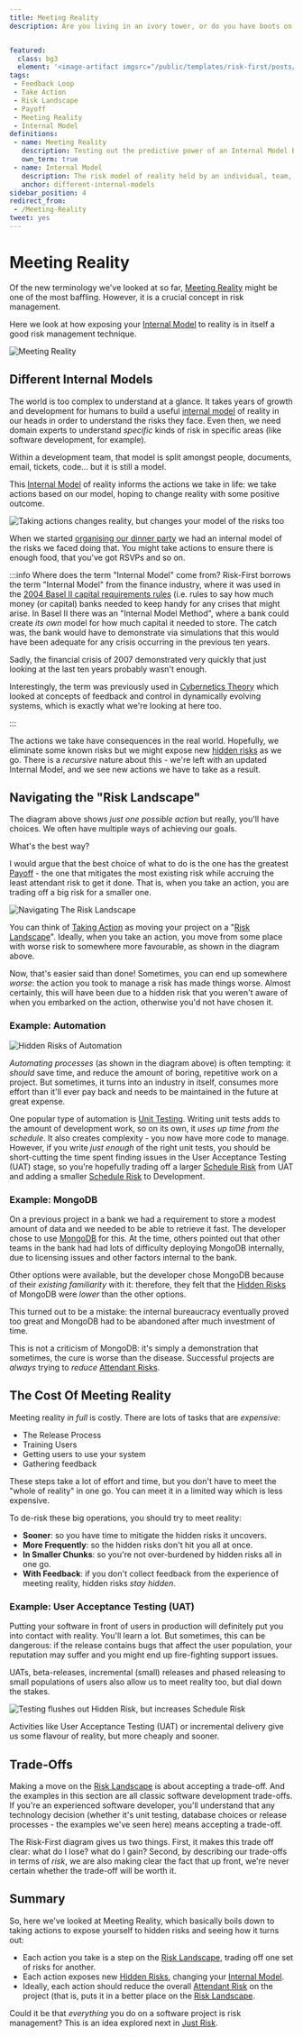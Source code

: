 ```yaml
---
title: Meeting Reality
description: Are you living in an ivory tower, or do you have boots on the ground?


featured: 
  class: bg3
  element: '<image-artifact imgsrc="/public/templates/risk-first/posts/tree.svg">Meeting Reality</image-artifact>'
tags:
 - Feedback Loop
 - Take Action
 - Risk Landscape
 - Payoff
 - Meeting Reality
 - Internal Model
definitions:
 - name: Meeting Reality
   description: Testing out the predictive power of an Internal Model by exposing it to reality. 
   own_term: true
 - name: Internal Model
   description: The risk model of reality held by an individual, team, software system or other Agent. 
   anchor: different-internal-models
sidebar_position: 4
redirect_from: 
 - /Meeting-Reality
tweet: yes
---
```


# Meeting Reality

Of the new terminology we've looked at so far, [Meeting Reality](/tags/Meeting-Reality) might be one of the most baffling.  However, it is a crucial concept in risk management. 

Here we look at how exposing your [Internal Model](/tags/Meeting-Reality) to reality is in itself a good risk management technique.  

![Meeting Reality](/img/generated/principles/meet-reality.svg)

## Different Internal Models

The world is too complex to understand at a glance.  It takes years of growth and development for humans to build a useful [internal model](/tags/Internal-Model) of reality in our heads in order to understand the risks they face.  Even then, we need domain experts to understand _specific_ kinds of risk in specific areas (like software development, for example).

Within a development team, that model is split amongst people, documents, email, tickets, code... but it is still a model.  

This [Internal Model](/tags/Internal-Model) of reality informs the actions we take in life: we take actions based on our model, hoping to change reality with some positive outcome.

![Taking actions changes reality, but changes your model of the risks too](/img/generated/introduction/model_vs_reality_2.svg)

When we started [organising our dinner party](A-Simple-Scenario) we had an internal model of the risks we faced doing that.  You might take actions to ensure there is enough food, that you've got RSVPs and so on.

:::info Where does the term "Internal Model" come from?
Risk-First borrows the term "Internal Model" from the finance industry, where it was used in the [2004 Basel II capital requirements rules](https://en.wikipedia.org/wiki/Basel_II) (i.e. rules to say how much money (or capital) banks needed to keep handy for any crises that might arise.  In Basel II there was an "Internal Model Method", where a bank could create _its own_ model for how much capital it needed to store.  The catch was, the bank would have to demonstrate via simulations that this would have been adequate for any crisis occurring in the previous ten years.

Sadly, the financial crisis of 2007 demonstrated very quickly that just looking at the last ten years probably wasn't enough.  

Interestingly, the term was previously used in [Cybernetics Theory](https://en.wikipedia.org/wiki/Cybernetics) which looked at concepts of feedback and control in dynamically evolving systems, which is exactly what we're looking at here too.
   
:::

The actions we take have consequences in the real world.   Hopefully, we eliminate some known risks but we might expose new [hidden risks](/tags/Hidden-Risk) as we go.  There is a _recursive_ nature about this - we're left with an updated Internal Model, and we see new actions we have to take as a result.

## Navigating the "Risk Landscape"

The diagram above shows _just one possible action_ but really, you'll have choices.  We often have multiple ways of achieving our goals.  

What's the best way?  

I would argue that the best choice of what to do is the one has the greatest [Payoff](Consider-Payoff) - the one that mitigates the most existing risk while accruing the least attendant risk to get it done.  That is, when you take an action, you are trading off a big risk for a smaller one.  

![Navigating The Risk Landscape](/img/generated/introduction/risk_landscape_1.svg)

You can think of [Taking Action](/tags/Take-Action) as moving your project on a "[Risk Landscape](/tags/Risk-Landscape)".  Ideally, when you take an action, you move from some place with worse risk to somewhere more favourable, as shown in the diagram above.

Now, that's easier said than done!  Sometimes, you can end up somewhere _worse_:  the action you took to manage a risk has made things worse.  Almost certainly, this will have been due to a hidden risk that you weren't aware of when you embarked on the action, otherwise you'd not have chosen it.  

### Example: Automation

![Hidden Risks of Automation](/img/generated/introduction/risk_landscape_2_automating.svg)

_Automating processes_ (as shown in the diagram above) is often tempting: it _should_ save time, and reduce the amount of boring, repetitive work on a project.  But sometimes, it turns into an industry in itself, consumes more effort than it'll ever pay back and needs to be maintained in the future at great expense. 

One popular type of automation is [Unit Testing](/tags/Automated-Testing).  Writing unit tests adds to the amount of development work, so on its own, it _uses up time from the schedule_.  It also creates complexity - you now have more code to manage.   However, if you write _just enough_ of the right unit tests, you should be short-cutting the time spent finding issues in the User Acceptance Testing (UAT) stage, so you're hopefully trading off a larger [Schedule Risk](/tags/Schedule-Risk) from UAT and adding a smaller [Schedule Risk](/tags/Schedule-Risk) to Development.  

### Example: MongoDB

On a previous project in a bank we had a requirement to store a modest amount of data and we needed to be able to retrieve it fast.  The developer chose to use [MongoDB](https://www.mongodb.com) for this.  At the time, others pointed out that other teams in the bank had had lots of difficulty deploying MongoDB internally, due to licensing issues and other factors internal to the bank.

Other options were available, but the developer chose MongoDB because of their _existing familiarity_ with it:   therefore, they felt that the [Hidden Risks](/tags/Hidden-Risk) of MongoDB were _lower_ than the other options.

This turned out to be a mistake:  the internal bureaucracy eventually proved too great and MongoDB had to be abandoned after much investment of time.

This is not a criticism of MongoDB: it's simply a demonstration that sometimes, the cure is worse than the disease.  Successful projects are _always_ trying to _reduce_ [Attendant Risks](/tags/Attendant-Risk).  

## The Cost Of Meeting Reality

Meeting reality _in full_ is costly.  There are lots of tasks that are _expensive_:

- The Release Process
- Training Users
- Getting users to use your system
- Gathering feedback

These steps take a lot of effort and time, but you don't have to meet the "whole of reality" in one go.  You can meet it in a limited way which is less expensive.  

To de-risk these big operations, you should try to meet reality:

- **Sooner**: so you have time to mitigate the hidden risks it uncovers.
- **More Frequently**: so the hidden risks don't hit you all at once.
- **In Smaller Chunks**: so you're not over-burdened by hidden risks all in one go.
- **With Feedback**: if you don't collect feedback from the experience of meeting reality, hidden risks _stay hidden_.

### Example: User Acceptance Testing (UAT)

Putting your software in front of users in production will definitely put you into contact with reality.  You'll learn a lot.   But sometimes, this can be dangerous: if the release contains bugs that affect the user population, your reputation may suffer and you might end up fire-fighting support issues.
 
UATs, beta-releases, incremental (small) releases and phased releasing to small populations of users also allow us to meet reality too, but dial down the stakes.  

![Testing flushes out Hidden Risk, but increases Schedule Risk](/img/generated/introduction/meeting_reality_testing.svg)

Activities like User Acceptance Testing (UAT) or incremental delivery give us some flavour of reality, but more cheaply and sooner.  

## Trade-Offs

Making a move on the [Risk Landscape](/tags/Risk-Landscape) is about accepting a trade-off.  And the examples in this section are all classic software development trade-offs.  If you're an experienced software developer, you'll understand that any technology decision (whether it's unit testing, database choices or release processes - the examples we've seen here) means accepting a trade-off.  

The Risk-First diagram gives us two things.  First, it makes this trade off clear:  what do I lose?  what do I gain? Second, by describing our trade-offs in terms of _risk_, we are also making clear the fact that up front, we're never certain whether the trade-off will be worth it.

## Summary

So, here we've looked at Meeting Reality, which basically boils down to taking actions to expose yourself to hidden risks and seeing how it turns out:

- Each action you take is a step on the [Risk Landscape](/tags/Risk-Landscape), trading off one set of risks for another.
- Each action exposes new [Hidden Risks](/tags/Hidden-Risk), changing your [Internal Model](/tags/Internal-Model).
- Ideally, each action should reduce the overall [Attendant Risk](/tags/Attendant-Risk) on the project (that is, puts it in a better place on the [Risk Landscape](/tags/Risk-Landscape).

<BoxOut title="Terms Used" link="/thinking/Glossary" linkText="View Glossary">
<TermList details={frontMatter} /> 
</BoxOut>

Could it be that _everything_ you do on a software project is risk management? This is an idea explored next in [Just Risk](Just-Risk).



 
